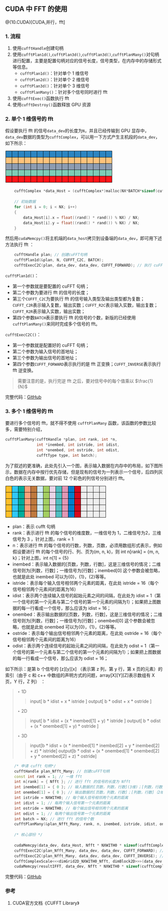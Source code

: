 ## CUDA 中 FFT 的使用

@(10.CUDA)[CUDA,并行，fft]

### 1. 流程

1. 使用`cufftHandle`创建句柄
2. 使用`cufftPlan1d()`,`cufftPlan3d()`,`cufftPlan3d()`,`cufftPlanMany()`对句柄进行配置，主要是配置句柄对应的信号长度，信号类型，在内存中的存储形式等信息。
    + `cufftPlan1d()`：针对单个 1 维信号
    + `cufftPlan2d()`：针对单个 2 维信号
    + `cufftPlan3d()`：针对单个 3 维信号
    + `cufftPlanMany()`：针对多个信号同时进行 fft
3. 使用`cufftExec()`函数执行 fft
4. 使用`cufftDestroy()`函数释放 GPU 资源

### 2. 单个 1 维信号的 fft

假设要执行 fft 的信号`data_dev`的长度为`N`，并且已经传输到 GPU 显存中，`data_dev`数据的类型为`cufftComplex`，可以用一下方式产生主机段的`data_dev`，如下所示：

![Alt text](many_2D_row_major/fftRowMajor.png)

```cu
    cufftComplex *data_Host = (cufftComplex*)malloc(NX*BATCH*sizeof(cufftComplex)); // 主机端数据头指针

    // 初始数据
    for (int i = 0; i < NX; i++)
    {
        data_Host[i].x = float((rand() * rand()) % NX) / NX;
        data_Host[i].y = float((rand() * rand()) % NX) / NX;
    }
```

然后用`cudaMemcpy()`将主机端的`data_host`拷贝到设备端的`data_dev`，即可用下述方法执行 fft ：

```cu
    cufftHandle plan; // 创建cuFFT句柄
    cufftPlan1d(&plan, N, CUFFT_C2C, BATCH);
    cufftExecC2C(plan, data_dev, data_dev, CUFFT_FORWARD); // 执行 cuFFT，正变换
```

`cufftPlan1d()`：

+ 第一个参数就是要配置的 cuFFT 句柄；
+ 第二个参数为要进行 fft 的信号的长度；
+ 第三个`CUFFT_C2C`为要执行 fft 的信号输入类型及输出类型都为复数；`CUFFT_C2R`表示输入复数，输出实数；`CUFFT_R2C`表示输入实数，输出复数；`CUFFT_R2R`表示输入实数，输出实数；
+ 第四个参数`BATCH`表示要执行 fft 的信号的个数，新版的已经使用`cufftPlanMany()`来同时完成多个信号的 fft。

`cufftExecC2C()`：

+ 第一个参数就是配置好的 cuFFT 句柄；
+ 第二个参数为输入信号的首地址；
+ 第三个参数为输出信号的首地址；
+ 第四个参数`CUFFT_FORWARD`表示执行的是 fft 正变换；`CUFFT_INVERSE`表示执行 fft 逆变换。

> 需要注意的是，执行完逆 fft 之后，要对信号中的每个值乘以 $\frac{1}{N}$

完整代码：[GitHub](https://github.com/muzichao/Learning/tree/master/CUDA-learning/cufft/single_1D)

### 3. 多个 1 维信号的 fft

要进行多个信号的 fft，就不得不使用 `cufftPlanMany` 函数，该函数的参数比较多，需要特别介绍，

```cpp
cufftPlanMany(cufftHandle *plan, int rank, int *n, 
              int *inembed, int istride, int idist, 
              int *onembed, int ostride, int odist, 
              cufftType type, int batch);
```

为了叙述的更准确，此处先引入一个图，表示输入数据在内存中的布局，如下图所示，数据在内存中按行优先存储，但是现有的信号为一列表示一个信号，后四列灰白色的表示无关数据，要对前 12 个彩色的列信号分别进行 fft。

![Alt text](many_2D_col_major/fftColMajor.png)

+ plan：表示 cufft 句柄
+ rank：表示进行 fft 的每个信号的维度数，一维信号为 1，二维信号为2，三维信号为 3 ，针对上图，rank = 1
+ n：表示进行 fft 的每个信号的行数，列数，页数，必须用数组形式表示，例如假设要进行 fft 的每个信号的行、列、页为(m, n, k)，则 int n[rank] = {m, n, k}；针对上图，int n[1] = {5}
+ inembed：表示输入数据的[页数，列数，行数]，这是三维信号的情况；二维信号则为[列数，行数]；一维信号为[行数]；inembed[0] 这个参数会被忽略，也就是此处 inembed 可以为{0}，{1}，{2}等等。
+ istride：表示每个输入信号相邻两个元素的距离，在此处 istride = 16（每个信号相邻两个元素间的距离为16）
+ idist：表示两个连续输入信号的起始元素之间的间隔，在此处为 idist = 1（第一个信号的第一个元素与第二个信号的第一个元素的间隔为1）；如果把上图数据的每一行看成一个信号，那么应该为 idist = 16；
+  onembed：表示输出数据的[页数，列数，行数]，这是三维信号的情况；二维信号则为[列数，行数]；一维信号为[行数]；onembed[0] 这个参数会被忽略，也就是此处 onembed 可以为{0}，{1}，{2}等等。
+ ostride：表示每个输出信号相邻两个元素的距离，在此处 ostride = 16（每个信号相邻两个元素间的距离为16）
+ odist：表示两个连续信号的起始元素之间的间隔，在此处为 odist = 1（第一个信号的第一个元素与第二个信号的第一个元素的间隔为1）；如果把上图数据的每一行看成一个信号，那么应该为 odist = 16；

如下所示：是第 b 个信号的 [z][y][x] （表示第 z 列，第 y 行，第 x 页的元素）的索引（由于 c 和 c++ 中数组的声明方式的问题，array[X][Y][Z]表示数组有 X 页，Y 行，Z 列） ：

> ‣ 1D
>> input[ b * idist + x * istride ]
>> output[ b * odist + x * ostride ]
>
> ‣ 2D
>> input[ b * idist + (x * inembed[1] + y) * istride ]
>> output[ b * odist + (x * onembed[1] + y) * ostride ]
>
> ‣ 3D
>> input[b * idist + (x * inembed[1] * inembed[2] + y * inembed[2] + z) * istride]
>> output[b * odist + (x * onembed[1] * onembed[2] + y * onembed[2] + z) * ostride]

```cpp
    /* 申请 cufft 句柄*/
    cufftHandle plan_Nfft_Many; // 创建cuFFT句柄
    const int rank = 1; // 一维 fft
    int n[rank] = { Nfft }; // 进行 fft 的信号的长度为 Nfft
    int inembed[1] = { 0 }; // 输入数据的[页数，列数，行数](3维)；[列数，行数]（2维）
    int onembed[1] = { 0 }; // 输出数据的[页数，列数，行数]；[列数，行数]（2维）
    int istride = NXWITH0; // 每个输入信号相邻两个元素的距离
    int idist = 1; // 每两个输入信号第一个元素的距离
    int ostride = NXWITH0; // 每个输出信号相邻两个元素的距离
    int odist = 1; // 每两个输出信号第一个元素的距离
    int batch = NX; // 进行 fft 的信号个数
    cufftPlanMany(&plan_Nfft_Many, rank, n, inembed, istride, idist, onembed, ostride, odist, CUFFT_C2C, batch);

    /* 核心部份 */

    cudaMemcpy(data_dev, data_Host, Nfft * NXWITH0 * sizeof(cufftComplex), cudaMemcpyHostToDevice);
    cufftExecC2C(plan_Nfft_Many, data_dev, data_dev, CUFFT_FORWARD); // 执行 cuFFT，正变换
    cufftExecC2C(plan_Nfft_Many, data_dev, data_dev, CUFFT_INVERSE); // 执行 cuFFT，逆变换
    CufftComplexScale<<<dimGrid2D_NXWITH0_Nfft, dimBlock2D>>>(data_dev, data_dev, 1.0f / Nfft); // 乘以系数
    cudaMemcpy(resultIFFT, data_dev, Nfft * NXWITH0 * sizeof(cufftComplex), cudaMemcpyDeviceToHost);
```

完整代码：[GitHub](https://github.com/muzichao/Learning/tree/master/CUDA-learning/cufft)

### 参考

1. CUDA官方文档《CUFFT Library》
